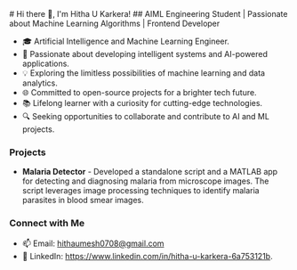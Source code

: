 <!-- Generated by GitHub Profile README Generator -->
<meta name="google-site-verification" content="Oi6LNy6xTU9yhQ6udFUCbiR9agPpiU2DVCONIXLuIm0" />
# Hi there 👋, I'm Hitha U Karkera!
## AIML Engineering Student | Passionate about Machine Learning Algorithms | Frontend Developer

- 🎓 Artificial Intelligence and Machine Learning Engineer.
- 🤖 Passionate about developing intelligent systems and AI-powered applications.
- 💡 Exploring the limitless possibilities of machine learning and data analytics.
- 🌐 Committed to open-source projects for a brighter tech future.
- 📚 Lifelong learner with a curiosity for cutting-edge technologies.
- 🔍 Seeking opportunities to collaborate and contribute to AI and ML projects.

### Projects

- **Malaria Detector** - Developed a standalone script and a MATLAB app for detecting and diagnosing malaria from microscope images. The script leverages image processing techniques to identify malaria parasites in blood smear images.



### Connect with Me

- 📫 Email: hithaumesh0708@gmail.com
- 💼 LinkedIn: https://www.linkedin.com/in/hitha-u-karkera-6a753121b.
